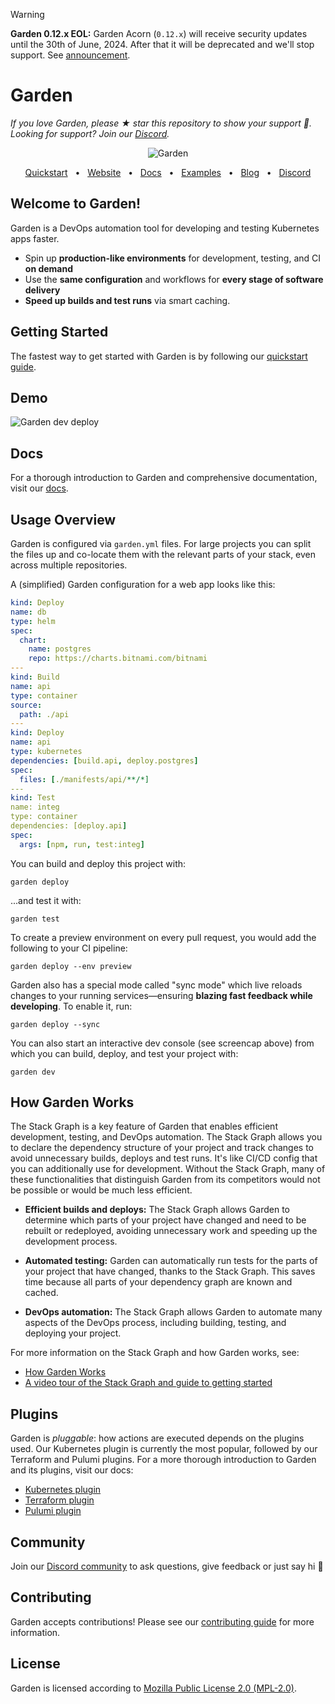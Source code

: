 > [!WARNING]  
> **Garden 0.12.x EOL:** Garden Acorn (`0.12.x`) will receive security updates until the 30th of June, 2024. After that it will be deprecated and we'll stop support. See [announcement](https://github.com/garden-io/garden/issues/6119).

# Garden

_If you love Garden, please ★ star this repository to show your support :green_heart:. Looking for support? Join our [Discord](https://go.garden.io/discord)._

<p align="center">
  <picture>
    <source media="(prefers-color-scheme: dark)" srcset="https://github-production-user-asset-6210df.s3.amazonaws.com/658727/272340510-34957be5-7318-4473-8141-2751ca571c4f.png">
    <source media="(prefers-color-scheme: light)" srcset="https://github-production-user-asset-6210df.s3.amazonaws.com/658727/272340472-ad8d7a46-ef85-47ea-9129-d815206ed2f6.png">
    <img alt="Garden" src="https://github-production-user-asset-6210df.s3.amazonaws.com/658727/272340472-ad8d7a46-ef85-47ea-9129-d815206ed2f6.png">
  </picture>
</p>
<div align="center">
  <a href="https://docs.garden.io/getting-started/quickstart/?utm_source=github">Quickstart</a>
  <span>&nbsp;&nbsp;•&nbsp;&nbsp;</span>
  <a href="https://garden.io/?utm_source=github">Website</a>
  <span>&nbsp;&nbsp;•&nbsp;&nbsp;</span>
  <a href="https://docs.garden.io/?utm_source=github">Docs</a>
  <span>&nbsp;&nbsp;•&nbsp;&nbsp;</span>
  <a href="https://github.com/garden-io/garden/tree/0.13.43/examples">Examples</a>
  <span>&nbsp;&nbsp;•&nbsp;&nbsp;</span>
  <a href="https://garden.io/blog/?utm_source=github">Blog</a>
  <span>&nbsp;&nbsp;•&nbsp;&nbsp;</span>
  <a href="https://go.garden.io/discord">Discord</a>
</div>

## Welcome to Garden!

Garden is a DevOps automation tool for developing and testing Kubernetes apps faster.

- Spin up **production-like environments** for development, testing, and CI **on demand**
- Use the **same configuration** and workflows for **every stage of software delivery**
- **Speed up builds and test runs** via smart caching.

## Getting Started

The fastest way to get started with Garden is by following our [quickstart guide](https://docs.garden.io/getting-started/quickstart).

## Demo

![Garden dev deploy](https://raw.githubusercontent.com/ShankyJS/garden-quickstart-content/d8095ad1a8615edf49e721b8afcd901f3056e127/dev-mode.gif)

## Docs

For a thorough introduction to Garden and comprehensive documentation, visit our [docs](https://docs.garden.io).

## Usage Overview

Garden is configured via `garden.yml` files. For large projects you can split the files up and co-locate them with the relevant parts of your stack, even across multiple repositories.

A (simplified) Garden configuration for a web app looks like this:

```yaml
kind: Deploy
name: db
type: helm
spec:
  chart:
    name: postgres
    repo: https://charts.bitnami.com/bitnami
---
kind: Build
name: api
type: container
source:
  path: ./api
---
kind: Deploy
name: api
type: kubernetes
dependencies: [build.api, deploy.postgres]
spec:
  files: [./manifests/api/**/*]
---
kind: Test
name: integ
type: container
dependencies: [deploy.api]
spec:
  args: [npm, run, test:integ]
```

You can build and deploy this project with:

```console
garden deploy
```

...and test it with:

```console
garden test
```

To create a preview environment on every pull request, you would add the following to your CI pipeline:

```console
garden deploy --env preview
```

Garden also has a special mode called "sync mode" which live reloads changes to your running services—ensuring **blazing fast feedback while developing**. To enable it, run:

```console
garden deploy --sync
```

You can also start an interactive dev console (see screencap above) from which you can build, deploy, and test your project with:

```console
garden dev
```

## How Garden Works

The Stack Graph is a key feature of Garden that enables efficient development, testing, and DevOps automation. The Stack Graph allows you to declare the dependency structure of your project and track changes to avoid unnecessary builds, deploys and test runs. It's like CI/CD config that you can additionally use for development. Without the Stack Graph, many of these functionalities that distinguish Garden from its competitors would not be possible or would be much less efficient.

- **Efficient builds and deploys:** The Stack Graph allows Garden to determine which parts of your project have changed and need to be rebuilt or redeployed, avoiding unnecessary work and speeding up the development process.

- **Automated testing:** Garden can automatically run tests for the parts of your project that have changed, thanks to the Stack Graph. This saves time because all parts of your dependency graph are known and cached.

- **DevOps automation:** The Stack Graph allows Garden to automate many aspects of the DevOps process, including building, testing, and deploying your project.

For more information on the Stack Graph and how Garden works, see:

- [How Garden Works](https://docs.garden.io/overview/how-garden-works)
- [A video tour of the Stack Graph and guide to getting started](https://www.youtube.com/watch?app=desktop&v=3gMJWGV0WE8)

## Plugins

Garden is _pluggable_: how actions are executed depends on the plugins used. Our Kubernetes plugin is currently the most popular, followed by our Terraform and Pulumi plugins. For a more thorough introduction to Garden and its plugins, visit our docs:

- [Kubernetes plugin](https://docs.garden.io/guides/remote-kubernetes)
- [Terraform plugin](https://docs.garden.io/terraform-plugin/about)
- [Pulumi plugin](https://docs.garden.io/pulumi-plugin/about)

## Community

Join our [Discord community](https://go.garden.io/discord) to ask questions, give feedback or just say hi 🙂

## Contributing

Garden accepts contributions! Please see our [contributing guide](CONTRIBUTING.md) for more information.

## License

Garden is licensed according to [Mozilla Public License 2.0 (MPL-2.0)](https://github.com/garden-io/garden/blob/main/LICENSE.md).
